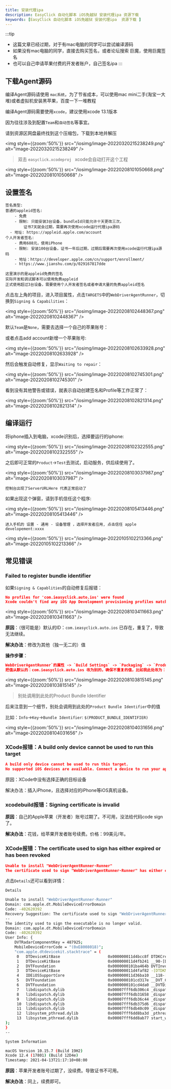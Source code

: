 ```yaml
---
title: 安装代理ipa
description: EasyClick 自动化脚本 iOS免越狱 安装代理ipa 资源下载
keywords: [EasyClick 自动化脚本 iOS免越狱 安装代理ipa  资源下载 ]
---
```


:::tip
- 这篇文章已经过期，对于有mac电脑的同学可以尝试编译源码
- 如果没有mac电脑的同学，直接去购买签名，或者论坛搜索 巨魔，使用巨魔签名
- 也可以自己申请苹果付费的开发者账户，自己签名ipa
:::

## 下载Agent源码

编译Agent源码请使用 `mac系统`，为了节省成本，可以使用mac mini二手(淘宝一大堆)或者虚拟机安装黑苹果，百度一下一堆教程

编译Agent源码需要使用`xcode`，建议使用xcode 13.1版本

因为往往涉及到配置`Team`和`自动签名`等事宜。

 请到资源区网盘最终找到这个压缩包，下载到本地并解压



<img style={{zoom:'50%'}} src="/iosimg/image-20220320215238249.png" alt="image-20220320215238249" />



> 双击 `easyclick.xcodeproj ` xcode会自动打开这个工程



<img style={{zoom:'50%'}} src="/iosimg/image-20220208101050668.png" alt="image-20220208101050668"  />

## 设置签名

```text showLineNumbers
签名类型:
普通的appleid签名:
	- 免费
	- 限制: 只能安装3台设备，bundleId只能允许十天更改三次，
		证书7天就会过期，需要再次使用xcode运行代理ipa源码
  - 地址: https://appleid.apple.com/account
个人开发者签名:
	- 费用688元，使用iPhone
	- 限制: 安装100台设备，证书一年后过期，过期后需要再次使用xcode运行代理ipa源码
	- 地址：https://developer.apple.com/cn/support/enrollment/
	- https://www.jianshu.com/p/029167817dde
	
这里演示的是appleid免费的签名
实际开发和调试脚本可以使用免费appleid
正式使用超过3台设备，需要使用个人开发者签名或者申请大量的免费appleid签名

```



点击左上角的项目，进入项目属性，点击`TARGETS`中的`WebDriverAgentRunner`，切换到`Signing & Capabilities`：

<img style={{zoom:'50%'}} src="/iosimg/image-20220208102448367.png" alt="image-20220208102448367"  />



默认`Team`是`None`，需要去选择一个自己的苹果账号：

或者点击add account新增一个苹果账号:

<img style={{zoom:'50%'}} src="/iosimg/image-20220208102633928.png" alt="image-20220208102633928" />



然后会触发自动修复，显示`Waiting to repair`：



<img style={{zoom:'50%'}} src="/iosimg/image-20220208102745301.png" alt="image-20220208102745301"  />



看到没有其他警告或错误，就表示自动创建签名和Profile等工作正常了：

<img style={{zoom:'50%'}} src="/iosimg/image-20220208102821314.png" alt="image-20220208102821314"  />



## 编译运行

将iphone插入到电脑，xcode识别后，选择要运行的iphone:

<img style={{zoom:'50%'}} src="/iosimg/image-20220208102322555.png" alt="image-20220208102322555"  />



之后即可正常的`Product`->`Test`去测试，启动服务，供后续使用了。

<img style={{zoom:'50%'}} src="/iosimg/image-20220208103037987.png" alt="image-20220208103037987"  />

`控制台出现了ServerURLHere 代表正常启动了`



如果出现这个弹窗，请到手机信任这个程序:

<img style={{zoom:'50%'}} src="/iosimg/image-20220208105413446.png" alt="image-20220208105413446" />

`进入手机的 设置 - 通用 - 设备管理 ，选择开发者应用, 点击信任 apple developement:xxxx`

<img style={{zoom:'50%'}} src="/iosimg/image-20220105102213366.png" alt="image-20220105102213366"  />





## 常见错误

### Failed to register bundle identifier

如果`Signing & Capablities`的自动修复后报错：

```json showLineNumbers
No profiles for 'com.ieasyclick.auto.ios' were found
Xcode couldn't find any iOS App Development provisioning profiles matching 'com.ieasyclick.auto.ios'.
```



<img style={{zoom:'50%'}} src="/iosimg/image-20220208103411663.png" alt="image-20220208103411663"  />

**原因**：（很可能是）默认的ID：`com.ieasyclick.auto.ios` 已存在，重复了，导致无法继续。

**解决办法**：修改为其他（独一无二的）值

**操作步骤**：

```json showLineNumbers
WebDriverAgentRunner`的属性 -> `Build Settings` -> `Packaging` -> `Product Bundle Identifier
把值从默认的：com.ieasyclick.auto.ios 改为别的，确保不重复的值，比如我此处改为：com.ieasyclick.auto.ios.xxxx1
```

<img style={{zoom:'50%'}} src="/iosimg/image-20220208103815145.png" alt="image-20220208103815145" />

> 别处调用到此处的Product Bundle Identifier

后来注意到一个细节，别处会调用到此处的`Product Bundle Identifier`中的值

比如：`Info`->`Key`->`Bundle Identifier`: `$(PRODUCT_BUNDLE_IDENTIFIER)`



<img style={{zoom:'50%'}} src="/iosimg/image-20220208104031656.png" alt="image-20220208104031656"  />

### XCode报错：A build only device cannot be used to run this target

```json showLineNumbers
A build only device cannot be used to run this target.
No supported iOS devices are available. Connect a device to run your application or choose a simulated device as the destination.
```

原因：XCode中没有选择正确的目标设备

解决办法：插入iPhone，且选择对应的iPhone等iOS真机设备。



### xcodebuild报错：Signing certificate is invalid

**原因**：自己的Apple苹果（开发者）账号过期了。不可用，没法给代码code sign了。

**解决办法**：花钱，给苹果开发者账号续费。价格：99美元/年。

### XCode报错：The certificate used to sign has either expired or has been revoked

```json showLineNumbers
Unable to install "WebDriverAgentRunner-Runner"
The certificate used to sign "WebDriverAgentRunner-Runner" has either expired or has been revoked. An updated certificate is required to sign and install the application.

```

点击`Details`还可以看到详情：

```bash
Details

Unable to install "WebDriverAgentRunner-Runner"
Domain: com.apple.dt.MobileDeviceErrorDomain
Code: -402620392
Recovery Suggestion: The certificate used to sign "WebDriverAgentRunner-Runner" has either expired or has been revoked. An updated certificate is required to sign and install the application.
--
The identity used to sign the executable is no longer valid.
Domain: com.apple.dt.MobileDeviceErrorDomain
Code: -402620392
User Info: {
    DVTRadarComponentKey = 487925;
    MobileDeviceErrorCode = "(0xE8008018)";
    "com.apple.dtdevicekit.stacktrace" = (
     0   DTDeviceKitBase                     0x000000011d4bcc8f DTDKCreateNSErrorFromAMDErrorCode + 220
     1   DTDeviceKitBase                     0x000000011d4fb241 __90-[DTDKMobileDeviceToken installApplicationBundleAtPath:withOptions:andError:withCallback:]_block_invoke + 155
     2   DVTFoundation                       0x0000000101ba464b DVTInvokeWithStrongOwnership + 71
     3   DTDeviceKitBase                     0x000000011d4faf82 -[DTDKMobileDeviceToken installApplicationBundleAtPath:withOptions:andError:withCallback:] + 1440
     4   IDEiOSSupportCore                   0x000000011d36ba10 __118-[DVTiOSDevice(DVTiPhoneApplicationInstallation) processAppInstallSet:appUninstallSet:installOptions:completionBlock:]_block_invoke.292 + 3513
     5   DVTFoundation                       0x0000000101cd317e __DVT_CALLING_CLIENT_BLOCK__ + 7
     6   DVTFoundation                       0x0000000101cd4da0 __DVTDispatchAsync_block_invoke + 1191
     7   libdispatch.dylib                   0x00007fff6db306c4 _dispatch_call_block_and_release + 12
     8   libdispatch.dylib                   0x00007fff6db31658 _dispatch_client_callout + 8
     9   libdispatch.dylib                   0x00007fff6db36c44 _dispatch_lane_serial_drain + 597
     10  libdispatch.dylib                   0x00007fff6db375d6 _dispatch_lane_invoke + 363
     11  libdispatch.dylib                   0x00007fff6db40c09 _dispatch_workloop_worker_thread + 596
     12  libsystem_pthread.dylib             0x00007fff6dd8ba3d _pthread_wqthread + 290
     13  libsystem_pthread.dylib             0x00007fff6dd8ab77 start_wqthread + 15
);
}
--

System Information

macOS Version 10.15.7 (Build 19H2)
Xcode 12.4 (17801) (Build 12D4e)
Timestamp: 2021-04-13T21:17:10+08:00
```

**原因**：苹果开发者账号过期了，没续费。导致证书不可用。

**解决办法**：同上，续费即可。
